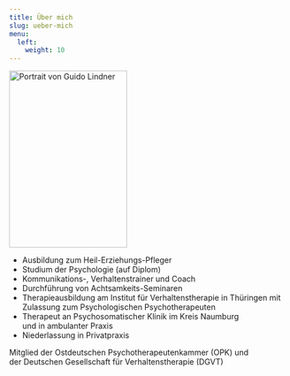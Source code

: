 ```yaml
---
title: Über mich
slug: ueber-mich
menu:
  left:
    weight: 10
---
```

<img src="../images/portrait.jpg" alt="Portrait von Guido Lindner" title="Guido Lindner" width=213 height=320>

* Ausbildung zum Heil-Erziehungs-Pfleger
* Studium der Psychologie (auf Diplom)
* Kommunikations-, Verhaltenstrainer und Coach
* Durchführung von Achtsamkeits-Seminaren
* Therapieausbildung am Institut für Verhaltenstherapie in Thüringen mit\
  Zulassung zum Psychologischen Psychotherapeuten
* Therapeut an Psychosomatischer Klinik im Kreis Naumburg<br> und in ambulanter Praxis
* Niederlassung in Privatpraxis

Mitglied der Ostdeutschen Psychotherapeutenkammer (OPK) und\
der Deutschen Gesellschaft für Verhaltenstherapie (DGVT)
